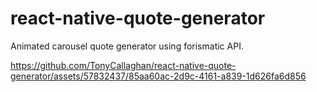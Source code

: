 # react-native-quote-generator
Animated carousel quote generator using forismatic API.

https://github.com/TonyCallaghan/react-native-quote-generator/assets/57832437/85aa60ac-2d9c-4161-a839-1d626fa6d856
